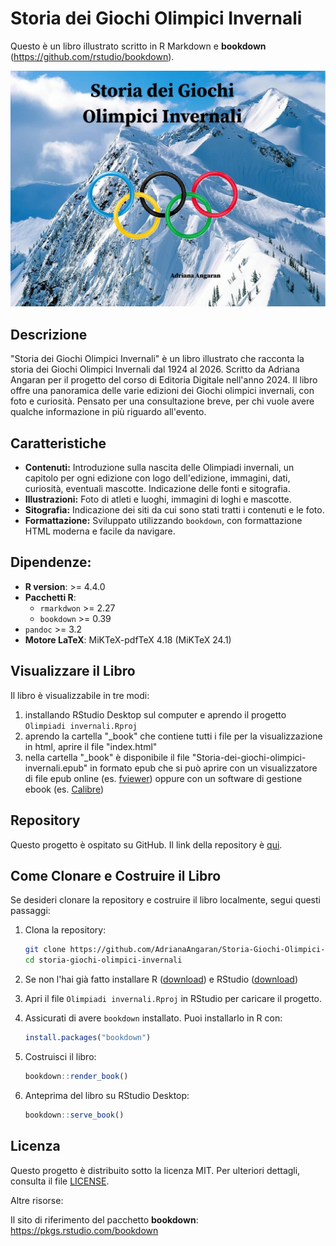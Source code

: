 # Storia dei Giochi Olimpici Invernali

Questo è un libro illustrato scritto in R Markdown e **bookdown** (https://github.com/rstudio/bookdown). 

![Copertina del libro](images/cover.jpg)

## Descrizione

"Storia dei Giochi Olimpici Invernali" è un libro illustrato che racconta la storia dei Giochi Olimpici Invernali dal 1924 al 2026. Scritto da Adriana Angaran per il progetto del corso di Editoria Digitale nell'anno 2024.
Il libro offre una panoramica delle varie edizioni dei Giochi olimpici invernali, con foto e curiosità.
Pensato per una consultazione breve, per chi vuole avere qualche informazione in più riguardo all'evento.

## Caratteristiche

- **Contenuti:** Introduzione sulla nascita delle Olimpiadi invernali, un capitolo per ogni edizione con logo dell'edizione, immagini, dati, curiosità, eventuali mascotte. Indicazione delle fonti e sitografia.
- **Illustrazioni:** Foto di atleti e luoghi, immagini di loghi e mascotte.
- **Sitografia:** Indicazione dei siti da cui sono stati tratti i contenuti e le foto.
- **Formattazione:** Sviluppato utilizzando `bookdown`, con formattazione HTML moderna e facile da navigare.

## Dipendenze:

- **R version**: >= 4.4.0
- **Pacchetti R**:
  - `rmarkdwon` >= 2.27
  - `bookdown` >= 0.39
- `pandoc` >= 3.2
- **Motore LaTeX**: MiKTeX-pdfTeX 4.18 (MiKTeX 24.1)

## Visualizzare il Libro

Il libro è visualizzabile in tre modi:

1. installando RStudio Desktop sul computer e aprendo il progetto `Olimpiadi invernali.Rproj`
2. aprendo la cartella "_book" che contiene tutti i file per la visualizzazione in html, aprire il file "index.html"
3. nella cartella "_book" è disponibile il file "Storia-dei-giochi-olimpici-invernali.epub" in formato epub che si può aprire con un visualizzatore di file epub online (es. [fviewer](https://www.fviewer.com/it/view-epub)) oppure con un software di gestione ebook (es. [Calibre](https://calibre-ebook.com/))

## Repository

Questo progetto è ospitato su GitHub. Il link della repository è [qui](https://github.com/AdrianaAngaran/Storia-Giochi-Olimpici-Invernali.git).

## Come Clonare e Costruire il Libro

Se desideri clonare la repository e costruire il libro localmente, segui questi passaggi:

1. Clona la repository:
    ```bash
    git clone https://github.com/AdrianaAngaran/Storia-Giochi-Olimpici-Invernali.git
    cd storia-giochi-olimpici-invernali
    ```

2. Se non l'hai già fatto installare R ([download](https://www.r-project.org/)) e RStudio ([download](https://posit.co/download/rstudio-desktop/)) 

3. Apri il file `Olimpiadi invernali.Rproj` in RStudio per caricare il progetto.

4. Assicurati di avere `bookdown` installato. Puoi installarlo in R con:
    ```R
    install.packages("bookdown")
    ```

5. Costruisci il libro:
    ```R
    bookdown::render_book()
    ```
6. Anteprima del libro su RStudio Desktop:
    ```R
    bookdown::serve_book()
    ```


## Licenza

Questo progetto è distribuito sotto la licenza MIT. Per ulteriori dettagli, consulta il file [LICENSE](LICENSE).


Altre risorse:

Il sito di riferimento del pacchetto **bookdown**: https://pkgs.rstudio.com/bookdown
